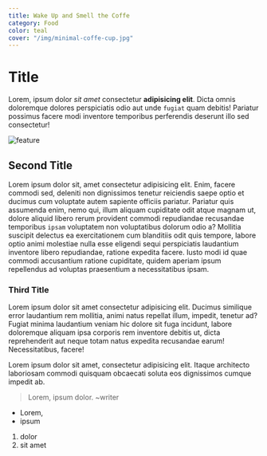 ```yaml
---
title: Wake Up and Smell the Coffe
category: Food
color: teal
cover: "/img/minimal-coffe-cup.jpg"
---
```


# Title

Lorem, ipsum dolor *sit amet* consectetur **adipisicing elit**. Dicta omnis doloremque dolores perspiciatis odio aut unde `fugiat` quam debitis! Pariatur possimus facere modi inventore temporibus perferendis deserunt illo sed consectetur!

![feature](/img/minimal-coffe-cup.jpg)

## Second Title

Lorem ipsum dolor sit, amet consectetur adipisicing elit. Enim, facere commodi sed, deleniti non dignissimos tenetur reiciendis saepe optio et ducimus cum voluptate autem sapiente officiis pariatur. Pariatur quis assumenda enim, nemo qui, illum aliquam cupiditate odit atque magnam ut, dolore aliquid libero rerum provident commodi repudiandae recusandae temporibus `ipsam` voluptatem non voluptatibus dolorum odio a? Mollitia suscipit delectus ea exercitationem cum blanditiis odit quis tempore, labore optio animi molestiae nulla esse eligendi sequi perspiciatis laudantium inventore libero repudiandae, ratione expedita facere. Iusto modi id quae commodi accusantium ratione cupiditate, quidem aperiam ipsum repellendus ad voluptas praesentium a necessitatibus ipsam.

### Third Title

Lorem ipsum dolor sit amet consectetur adipisicing elit. Ducimus similique error laudantium rem mollitia, animi natus repellat illum, impedit, tenetur ad? Fugiat minima laudantium veniam hic dolore sit fuga incidunt, labore doloremque aliquam ipsa corporis rem inventore debitis ut, dicta reprehenderit aut neque totam natus expedita recusandae earum! Necessitatibus, facere!

Lorem ipsum dolor sit amet, consectetur adipisicing elit. Itaque architecto laboriosam commodi quisquam obcaecati soluta eos dignissimos cumque impedit ab.

> Lorem, ipsum dolor. ~writer

* Lorem,
* ipsum

1. dolor
2. sit amet